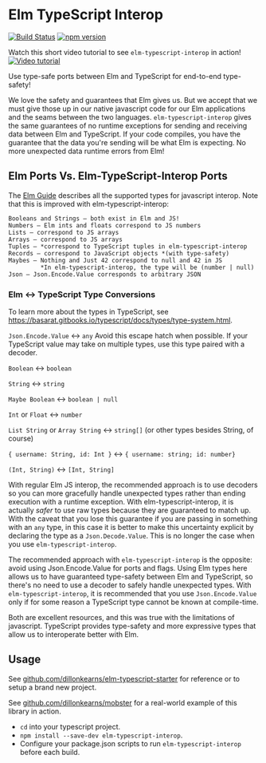 # Elm TypeScript Interop
[![Build Status](https://travis-ci.org/dillonkearns/elm-typescript-interop.svg?branch=master)](https://travis-ci.org/dillonkearns/elm-typescript-interop)
[![npm version](https://badge.fury.io/js/elm-typescript-interop.svg)](https://badge.fury.io/js/elm-typescript-interop)

Watch this short video tutorial to see `elm-typescript-interop` in action!
[![Video tutorial](https://img.youtube.com/vi/xyWAlmNMz1A/0.jpg)](https://www.youtube.com/watch?v=xyWAlmNMz1A)

Use type-safe ports between Elm and TypeScript for end-to-end type-safety!

We love the safety and guarantees that Elm gives us. But we accept that we must give those up in our native javascript code for our Elm applications and the seams between the two languages. `elm-typescript-interop` gives the same guarantees of no runtime exceptions for sending and receiving data between Elm and TypeScript. If your code compiles, you have the guarantee that the data you're sending will be what Elm is expecting. No more unexpected data runtime errors from Elm!

## Elm Ports Vs. Elm-TypeScript-Interop Ports
The [Elm Guide](https://guide.elm-lang.org/interop/javascript.html) describes all the supported types for javascript interop. Note that this is improved with elm-typescript-interop:

    Booleans and Strings – both exist in Elm and JS!
    Numbers – Elm ints and floats correspond to JS numbers
    Lists – correspond to JS arrays
    Arrays – correspond to JS arrays
    Tuples – *correspond to TypeScript tuples in elm-typescript-interop
    Records – correspond to JavaScript objects *(with type-safety)
    Maybes – Nothing and Just 42 correspond to null and 42 in JS
             *In elm-typescript-interop, the type will be (number | null)
    Json – Json.Encode.Value corresponds to arbitrary JSON


### Elm <-> TypeScript Type Conversions
To learn more about the types in TypeScript, see https://basarat.gitbooks.io/typescript/docs/types/type-system.html.

`Json.Encode.Value` <-> `any`  Avoid this escape hatch when possible. If your TypeScript value may take on multiple types, use this type paired with a decoder.

`Boolean` <-> `boolean`

`String` <-> `string`

`Maybe Boolean` <-> `boolean | null`

`Int` or `Float` <-> `number`

`List String` or `Array String`  <-> `string[]`
(or other types besides String, of course)

`{ username: String, id: Int }` <-> `{ username: string; id: number}`

`(Int, String)` <-> `[Int, String]`

With regular Elm JS interop, the recommended approach is to use decoders so you can more gracefully handle unexpected types rather than ending execution with a runtime exception. With elm-typescript-interop, it is actually *safer* to use raw types because they are guaranteed to match up. With the caveat that you lose this guarantee if you are passing in something with an `any` type, in this case it is better to make this uncertainty explicit by declaring the type as a `Json.Decode.Value`.
This is no longer the case when you use `elm-typescript-interop`.

The recommended approach with `elm-typescript-interop` is the opposite: avoid
using Json.Encode.Value for ports and flags. Using Elm types here allows us to
have guaranteed type-safety between Elm and TypeScript, so there's no need to use
a decoder to safely handle unexpected types. With `elm-typescript-interop`, it is
recommended that you use `Json.Encode.Value` only if for some reason a
TypeScript type cannot be known at compile-time.


Both are excellent resources, and this was true with the limitations of javascript.
TypeScript provides type-safety and more expressive types that allow us to
interoperate better with Elm.

## Usage
See [github.com/dillonkearns/elm-typescript-starter](https://github.com/dillonkearns/elm-typescript-starter) for reference or to setup a brand new project.

See [github.com/dillonkearns/mobster](https://github.com/dillonkearns/mobster)
for a real-world example of this library in action.

* `cd` into your typescript project.
* `npm install --save-dev elm-typescript-interop`.
* Configure your package.json scripts to run `elm-typescript-interop` before each build.
